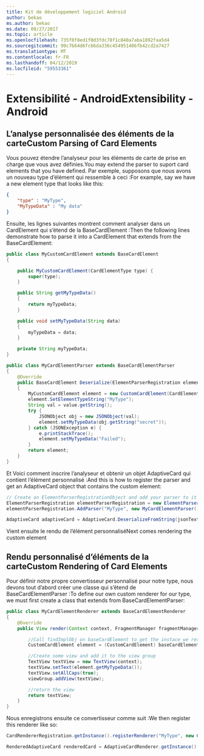 ```yaml
---
title: Kit de développement logiciel Android
author: bekao
ms.author: bekao
ms.date: 09/27/2017
ms.topic: article
ms.openlocfilehash: 735f0f8ed1f0d3fdc78f1c840a7aba1892faa5d4
ms.sourcegitcommit: 99c7b64d6fc66da336c454951406fb42cd2a7427
ms.translationtype: MT
ms.contentlocale: fr-FR
ms.lasthandoff: 04/12/2019
ms.locfileid: "59553361"
---
```

# <a name="extensibility---android"></a><span data-ttu-id="50fa0-102">Extensibilité - Android</span><span class="sxs-lookup"><span data-stu-id="50fa0-102">Extensibility - Android</span></span>

## <a name="custom-parsing-of-card-elements"></a><span data-ttu-id="50fa0-103">L’analyse personnalisée des éléments de la carte</span><span class="sxs-lookup"><span data-stu-id="50fa0-103">Custom Parsing of Card Elements</span></span>

<span data-ttu-id="50fa0-104">Vous pouvez étendre l’analyseur pour les éléments de carte de prise en charge que vous avez définies.</span><span class="sxs-lookup"><span data-stu-id="50fa0-104">You may extend the parser to suport card elements that you have defined.</span></span> <span data-ttu-id="50fa0-105">Par exemple, supposons que nous avons un nouveau type d’élément qui ressemble à ceci :</span><span class="sxs-lookup"><span data-stu-id="50fa0-105">For example, say we have a new element type that looks like this:</span></span>
```json
{
    "type" : "MyType",
    "MyTypeData" : "My data"
}
```

<span data-ttu-id="50fa0-106">Ensuite, les lignes suivantes montrent comment analyser dans un CardElement qui s’étend de la BaseCardElement :</span><span class="sxs-lookup"><span data-stu-id="50fa0-106">Then the following lines demonstrate how to parse it into a CardElement that extends from the BaseCardElement:</span></span>
```java
public class MyCustomCardElement extends BaseCardElement
{

    public MyCustomCardElement(CardElementType type) {
        super(type);
    }

    public String getMyTypeData()
    {
        return myTypeData;
    }

    public void setMyTypeData(String data)
    {
        myTypeData = data;
    }

    private String myTypeData;
}

public class MyCardElementParser extends BaseCardElementParser
{
    @Override
    public BaseCardElement Deserialize(ElementParserRegistration elementParserRegistration, ActionParserRegistration actionParserRegistration, JsonValue value)
    {
        MyCustomCardElement element = new CustomCardElement(CardElementType.Custom);
        element.SetElementTypeString("MyType");
        String val = value.getString();
        try {
            JSONObject obj = new JSONObject(val);
            element.setMyTypeData(obj.getString("secret"));
        } catch (JSONException e) {
            e.printStackTrace();
            element.setMyTypeData("Failed");
        }
        return element;
    }
}
```

<span data-ttu-id="50fa0-107">Et Voici comment inscrire l’analyseur et obtenir un objet AdaptiveCard qui contient l’élément personnalisé :</span><span class="sxs-lookup"><span data-stu-id="50fa0-107">And this is how to register the parser and get an AdaptiveCard object that contains the custom element:</span></span>
```java
// Create an ElementParserRegistrationObject and add your parser to it
ElementParserRegistration elementParserRegistration = new ElementParserRegistration();
elementParserRegistration.AddParser("MyType", new MyCardElementParser());

AdaptiveCard adaptiveCard = AdaptiveCard.DeserializeFromString(jsonText, elementParserRegistration);
```

<span data-ttu-id="50fa0-108">Vient ensuite le rendu de l’élément personnalisé</span><span class="sxs-lookup"><span data-stu-id="50fa0-108">Next comes rendering the custom element</span></span>

## <a name="custom-rendering-of-card-elements"></a><span data-ttu-id="50fa0-109">Rendu personnalisé d’éléments de la carte</span><span class="sxs-lookup"><span data-stu-id="50fa0-109">Custom Rendering of Card Elements</span></span>

<span data-ttu-id="50fa0-110">Pour définir notre propre convertisseur personnalisé pour notre type, nous devons tout d’abord créer une classe qui s’étend de BaseCardElementParser :</span><span class="sxs-lookup"><span data-stu-id="50fa0-110">To define our own custom renderer for our type, we must first create a class that extends from BaseCardElementParser:</span></span>
```java
public class MyCardElementRenderer extends BaseCardElementRenderer
{
    @Override
    public View render(Context context, FragmentManager fragmentManager, ViewGroup viewGroup, BaseCardElement baseCardElement, Vector<IInputHandler> inputActionHandlerList, ICardActionHandler cardActionHandler, HostConfig hostConfig, ContainerStyle containerStyle) {

        //Call findImplObj on baseCardElement to get the instace we returned at parse. We can then cast that object to our type
        CustomCardElement element = (CustomCardElement) baseCardElement.findImplObj();

        //Create some view and add it to the view group
        TextView textView = new TextView(context);
        textView.setText(element.getMyTypeData());
        textView.setAllCaps(true);
        viewGroup.addView(textView);

        //return the view
        return textView;
    }
}
```

<span data-ttu-id="50fa0-111">Nous enregistrons ensuite ce convertisseur comme suit :</span><span class="sxs-lookup"><span data-stu-id="50fa0-111">We then register this renderer like so:</span></span>
```java
CardRendererRegistration.getInstance().registerRenderer("MyType", new CustomBlahRenderer());

RenderedAdaptiveCard renderedCard = AdaptiveCardRenderer.getInstance().render(context, getSupportFragmentManager(), adaptiveCard, cardActionHandler, new HostConfig());
```


